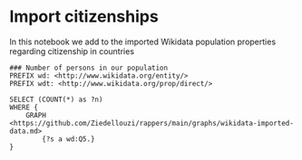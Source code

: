 # Import citizenships

In this notebook we add to the imported Wikidata population properties regarding citizenship in countries

```sparql
### Number of persons in our population
PREFIX wd: <http://www.wikidata.org/entity/>
PREFIX wdt: <http://www.wikidata.org/prop/direct/>

SELECT (COUNT(*) as ?n)
WHERE {
    GRAPH <https://github.com/Ziedellouzi/rappers/main/graphs/wikidata-imported-data.md>
        {?s a wd:Q5.}
}

```
